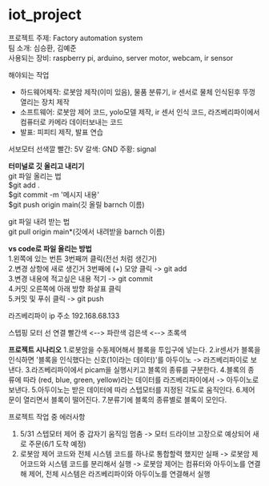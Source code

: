 # iot_project

프로젝트 주제: Factory automation system</br>
팀 소개: 심승환, 김예준</br>
사용되는 장비: raspberry pi, arduino, server motor, webcam, ir sensor</br>

해야되는 작업
- 하드웨어제작: 로봇암 제작(이미 있음), 물품 분류기, ir 센서로 물체 인식된후 뚜껑 열리는 장치 제작
- 소프트웨어: 로봇암 제어 코드, yolo모델 제작, ir 센서 인식 코드, 라즈베리파이에서 컴퓨터로 카메라 데이터보내는 코드
- 발표: 피피티 제작, 발표 연습

서보모터 선색깔
빨간: 5V
갈색: GND
주황: signal


**터미널로 깃 올리고 내리기**</br>
git 파일 올리는 법</br>
$git add . </br>
$git commit -m '메시지 내용' </br>
$git push origin main(깃 올릴 barnch 이름) </br>

git 파일 내려 받는 법 </br>
git pull origin main*(깃에서 내려받을 barnch 이름) </br>

**vs code로 파일 올리는 방법** </br>
1.왼쪽에 있는 번튼 3번째꺼 클릭(전선 처럼 생긴거) </br>
2.변경 상항에 새로 생긴거 3번째에 (+) 모양 클릭 -> git add </br>
3.변경 내용에 적고싶은 내용 적기 -> git commit </br>
4.커밋 오른쪽에 아래 방향 화살표 클릭 </br>
5.커밋 및 푸쉬 클릭 -> git push </br>

라즈베리파이 ip 주소
192.168.68.133

스텝핑 모터 선 연결
빨간색  <--> 파란색
검은색  <--> 초록색

**프로젝트 시나리오**
1.로봇암을 수동제어해서 블록을 투입구에 넣는다.
2.ir센서가 블록을 인식하면 '블록을 인식했다는 신호(1이라는 데이터)'를 아두이노 -> 라즈베리파이로 보낸다.
3.라즈베리파이에서 picam을 실행시키고 블록의 종류를 구분한다.
4.블록의 종류에 따라 (red, blue, green, yellow)라는 데이터를 라즈베리파이에서 -> 아두이노로 보낸다.
5.아두이노는 받은 데이터에 따라 스텝모터를 지정된 각도로 움직인다.
6.제어문이 열리면서 블록이 떨어진다.
7.분류기에 블록의 종류별로 블록이 모인다.

프로젝트 작업 중 에러사항
1. 5/31 스텝모터 제어 중 갑자기 움직임 멈춤
            -> 모터 드라이브 고장으로 예상되어 새로 주문(6/1 도착 예정)
2. 로봇암 제어 코드와 전체 시스템 코드를 하나로 통합할력 했지만 실패 -> 로봇암 제어코드와 시스템 코드를 분리해서 실행
        -> 로봇암 제어는 컴퓨터와 아두이노를 연결해 제어, 전체 시스템은 라즈베리파이와 아두이노를 연결해서 실행
